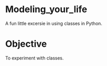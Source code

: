 # Modeling_your_life
A fun little excersie in using classes in Python.
# Objective
To experiment with classes.  
